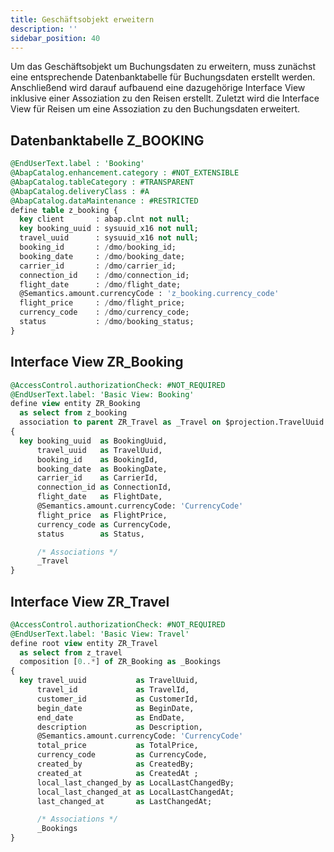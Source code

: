 ```yaml
---
title: Geschäftsobjekt erweitern
description: ''
sidebar_position: 40
---
```


Um das Geschäftsobjekt um Buchungsdaten zu erweitern, muss zunächst eine entsprechende Datenbanktabelle für Buchungsdaten erstellt werden. Anschließend wird darauf aufbauend eine dazugehörige Interface View inklusive einer Assoziation zu den Reisen erstellt. Zuletzt wird die Interface View für Reisen um eine Assoziation zu den Buchungsdaten erweitert.

## Datenbanktabelle Z_BOOKING
```sql
@EndUserText.label : 'Booking'
@AbapCatalog.enhancement.category : #NOT_EXTENSIBLE
@AbapCatalog.tableCategory : #TRANSPARENT
@AbapCatalog.deliveryClass : #A
@AbapCatalog.dataMaintenance : #RESTRICTED
define table z_booking {
  key client       : abap.clnt not null;
  key booking_uuid : sysuuid_x16 not null;
  travel_uuid      : sysuuid_x16 not null;
  booking_id       : /dmo/booking_id;
  booking_date     : /dmo/booking_date;
  carrier_id       : /dmo/carrier_id;
  connection_id    : /dmo/connection_id;
  flight_date      : /dmo/flight_date;
  @Semantics.amount.currencyCode : 'z_booking.currency_code'
  flight_price     : /dmo/flight_price;
  currency_code    : /dmo/currency_code;
  status           : /dmo/booking_status;
}
```

## Interface View ZR_Booking
```sql
@AccessControl.authorizationCheck: #NOT_REQUIRED
@EndUserText.label: 'Basic View: Booking'
define view entity ZR_Booking
  as select from z_booking
  association to parent ZR_Travel as _Travel on $projection.TravelUuid = _Travel.TravelUuid
{
  key booking_uuid  as BookingUuid,
      travel_uuid   as TravelUuid,
      booking_id    as BookingId,
      booking_date  as BookingDate,
      carrier_id    as CarrierId,
      connection_id as ConnectionId,
      flight_date   as FlightDate,
      @Semantics.amount.currencyCode: 'CurrencyCode'
      flight_price  as FlightPrice,
      currency_code as CurrencyCode,
      status        as Status,

      /* Associations */
      _Travel
}
```

## Interface View ZR_Travel
```sql
@AccessControl.authorizationCheck: #NOT_REQUIRED
@EndUserText.label: 'Basic View: Travel'
define root view entity ZR_Travel
  as select from z_travel
  composition [0..*] of ZR_Booking as _Bookings
{
  key travel_uuid           as TravelUuid,
      travel_id             as TravelId,
      customer_id           as CustomerId,
      begin_date            as BeginDate,
      end_date              as EndDate,
      description           as Description,
      @Semantics.amount.currencyCode: 'CurrencyCode'
      total_price           as TotalPrice,
      currency_code         as CurrencyCode,
      created_by            as CreatedBy;
      created_at            as CreatedAt ;
      local_last_changed_by as LocalLastChangedBy;
      local_last_changed_at as LocalLastChangedAt;
      last_changed_at       as LastChangedAt;

      /* Associations */
      _Bookings
}
```
